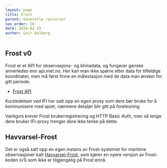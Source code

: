 ```yaml
---
layout: page
title: Frost
parent: Generelle ressurser
nav_order: 50
date: 2024-02-15
author: Geir Aalberg
---
```


## Frost v0

Frost er et API for observasjons- og klimadata, og fungerer ganske annerledes
enn api.met.no. Her kan man ikke spørre etter data for tilfeldige koordinater,
men må først finne en målestasjon med de data man ønsker for gitt periode.

- [Frost API](https://frost.met.no/)

Kursledelsen ved IFI har satt opp en egen proxy som dere bør bruke for å
kommunisere med apiet, nærmere detaljer blir gitt på forelesning.

Vanligvis krever Frost brukerregistrering og HTTP Basic Auth, men så lenge dere
bruker IFI-proxy trenger dere ikke tenke på dette.


## Havvarsel-Frost

Det er også satt opp en egen instans av Frost-systemet for maritime
observasjoner kalt [Havvarsel-Frost](/havvarsel), som kjører en nyere versjon av
Frost-koden (v1) som ikke er tilgjengelig på Frost ennå.
